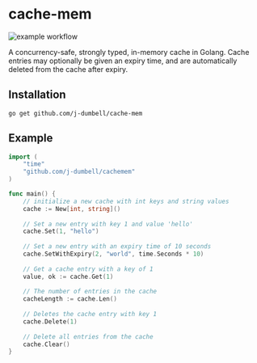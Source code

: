 # cache-mem
![example workflow](https://github.com/j-dumbell/cache-mem/actions/workflows/test-build.yml/badge.svg?branch=main)

A concurrency-safe, strongly typed, in-memory cache in Golang.  Cache entries
may optionally be given an expiry time, and are automatically deleted from the
cache after expiry.

## Installation
```shell
go get github.com/j-dumbell/cache-mem
```

## Example
```go
import (
    "time"
    "github.com/j-dumbell/cachemem"
)

func main() {
    // initialize a new cache with int keys and string values
    cache := New[int, string]()
    
    // Set a new entry with key 1 and value 'hello'
    cache.Set(1, "hello")
    
    // Set a new entry with an expiry time of 10 seconds
    cache.SetWithExpiry(2, "world", time.Seconds * 10)
    
    // Get a cache entry with a key of 1
    value, ok := cache.Get(1)
    
    // The number of entries in the cache
    cacheLength := cache.Len()
    
    // Deletes the cache entry with key 1
    cache.Delete(1)
    
    // Delete all entries from the cache
    cache.Clear()	
}
```